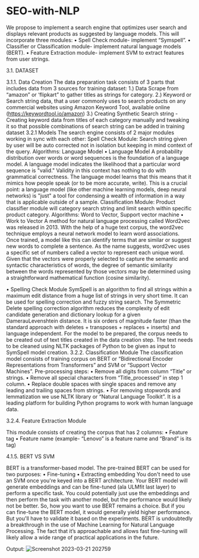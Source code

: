 # SEO-with-NLP
We propose to implement a search engine that optimizes user search and displays relevant
products as suggested by language models. This will incorporate three modules:
• Spell Check module- implement “Symspell”.
• Classifier or Classification module- implement natural language models (BERT).
• Feature Extraction module- implement SVM to extract features from user strings.

3.1. DATASET

3.1.1. Data Creation
The data preparation task consists of 3 parts that includes data from 3 sources for training
dataset:
1.) Data Scrape from “amazon” or ‘flipkart” to gather titles as strings for category.
2.) Keyword or Search string data, that a user commonly uses to search products on any
commercial websites using Amazon Keyword Tool, available online
(https://keywordtool.io/amazon)
3.) Creating Synthetic Search string - Creating keyword data from titles of each category
manually and tweaking it so that possible combinations of search string can be added in
training dataset
3.2.1 Models
The search engine consists of 2 major modules working in sync with each other:
Spell Check Module: Search string given by user will be auto corrected not in isolation but
keeping in mind context of the query.
Algorithms: Language Model
• Language Model
A probability distribution over words or word sequences is the foundation of a language
model. A language model indicates the likelihood that a particular word sequence is "valid."
Validity in this context has nothing to do with grammatical correctness. The language model
learns that this means that it mimics how people speak (or to be more accurate, write). This is
a crucial point: a language model (like other machine learning models, deep neural networks)
is "just" a tool for condensing a wealth of information in a way that is applicable outside of a
sample.
Classification Module: Product classifier module will category search string and limit search
within specific product category.
Algorithms: Word to Vector, Support vector machine
• Work to Vector
A method for natural language processing called Word2vec was released in 2013. With the
help of a huge text corpus, the word2vec technique employs a neural network model to learn
word associations. Once trained, a model like this can identify terms that are similar or
suggest new words to complete a sentence. As the name suggests, word2vec uses a specific
set of numbers called a vector to represent each unique word. Given that the vectors were
properly selected to capture the semantic and syntactic characteristics of words, the degree of
semantic similarity between the words represented by those vectors may be determined using
a straightforward mathematical function (cosine similarity).

• Spelling Check Module
SymSpell is an algorithm to find all strings within a maximum edit distance from a
huge list of strings in very short time. It can be used for spelling correction and fuzzy
string search. The Symmetric Delete spelling correction algorithm reduces the
complexity of edit candidate generation and dictionary lookup for a given DamerauLevenshtein distance. It is six orders of magnitude faster (than the standard approach
with deletes + transposes + replaces + inserts) and language independent.
For the model to be prepared, the corpus needs to be created out of text titles created
in the data creation step. The text needs to be cleaned using NLTK packages of
Python to be given as input to SymSpell model creation.
3.2.2. Classification Module
The classification model consists of training corpus on BERT or “Bidirectional
Encoder Representations from Transformers” and SVM or “Support Vector
Machines”.
Pre-processing steps:
• Remove all digits from column “Title” or strings.
• Remove all special characters from “Title_processed” in step 1 column.
• Replace double spaces with single spaces and remove any leading and trailing
spaces from strings.
• For removing stopwords and lemmatization we use NLTK library or “Natural
Language Toolkit”. It is a leading platform for building Python programs to work
with human language data.

3.2.4. Feature Extraction Module

This module consists of creating the corpus that has 2 columns:
• Feature tag
• Feature name (example- “Lenovo” is a feature name and “Brand” is its tag)

4.1.5. BERT VS SVM

BERT is a transformer-based model. The pre-trained BERT can be used for two purposes:
• Fine-tuning
• Extracting embedding
You don't need to use an SVM once you're keyed into a BERT architecture. Your BERT
model will generate embeddings and can be fine-tuned (ala ULMfit last layer) to perform
a specific task. You could potentially just use the embeddings and then perform the task
with another model, but the performance would likely not be better. So, how you want to
use BERT remains a choice. But if you can fine-tune the BERT model, it would
generally yield higher performance. But you'll have to validate it based on the
experiments. BERT is undoubtedly a breakthrough in the use of Machine Learning for
Natural Language Processing. The fact that it’s approachable and allows fast fine-tuning
will likely allow a wide range of practical applications in the future.

Output:
![Screenshot 2023-03-21 202759](https://user-images.githubusercontent.com/78313402/226647146-78b97620-a88e-4dc6-908b-bc858d2a1499.png)


